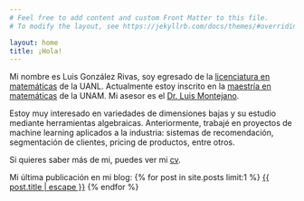 ```yaml
---
# Feel free to add content and custom Front Matter to this file.
# To modify the layout, see https://jekyllrb.com/docs/themes/#overriding-theme-defaults

layout: home
title: ¡Hola!
---
```


Mi nombre es Luis González Rivas, soy egresado de la [licenciatura en matemáticas](http://www.fcfm.uanl.mx/es/Matematicas) de la UANL. Actualmente estoy inscrito en la [maestría en matemáticas](http://www.posgrado.unam.mx/matematicas/es/inicio) de la UNAM. Mi asesor es el [Dr. Luis Montejano](https://www.matem.unam.mx/fsd/luis). 

Estoy muy interesado en variedades de dimensiones bajas y su estudio mediante herramientas algebraicas. Anteriormente, trabajé en proyectos de machine learning aplicados a la industria: sistemas de recomendación, segmentación de clientes, pricing de productos, entre otros.

Si quieres saber más de mi, puedes ver mi [cv](https://github.com/luisgrivas/cv/blob/master/luisgrivas-cv.pdf).

Mi última publicación en mi blog: {% for post in site.posts limit:1 %}  <a href="{{post.url | relative_url }}">{{ post.title | escape }}</a> {% endfor %}